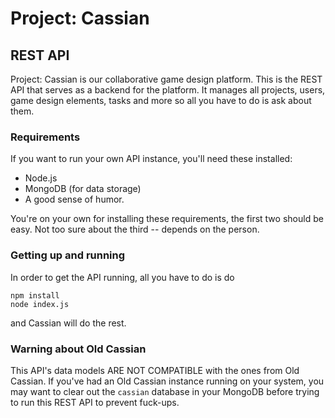 # Project: Cassian
## REST API

Project: Cassian is our collaborative game design platform.  This is the REST API that serves as a backend for the platform.  It manages all projects, users, game design elements, tasks and more so all you have to do is ask about them.

### Requirements

If you want to run your own API instance, you'll need these installed:

 - Node.js
 - MongoDB (for data storage)
 - A good sense of humor.

You're on your own for installing these requirements, the first two should be easy.  Not too sure about the third -- depends on the person.

### Getting up and running

In order to get the API running, all you have to do is do

```
npm install
node index.js
```

and Cassian will do the rest.

### Warning about Old Cassian

This API's data models ARE NOT COMPATIBLE with the ones from Old Cassian.  If you've had an Old Cassian instance running on your system, you may want to clear out the `cassian` database in your MongoDB before trying to run this REST API to prevent fuck-ups.